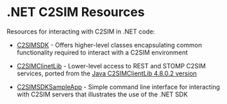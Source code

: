 ﻿# .NET C2SIM Resources

Resources for interacting with C2SIM in .NET code:

* [C2SIMSDK](./C2SIMSDK) - Offers higher-level classes encapsulating common functionality required to interact with a C2SIM environment

* [C2SIMClinetLib](C2SIMClinetLib) - Lower-level access to REST and STOMP C2SIM services, ported from the [Java C2SIMClientLib 4.8.0.2 version](https://github.com/hyssostech/OpenC2SIM.github.io/blob/8c0aa6c87ae00fad8dd463cd5b71ece84c9005d5/Software/Library/Java/C2SIMClientLib)

* [C2SIMSDKSampleApp](C2SIMSDKSampleApp) - Simple command line interface for interacting with C2SIM servers that illustrates the use of the .NET SDK
